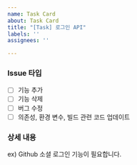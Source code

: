 ```yaml
---
name: Task Card
about: Task Card
title: "[Task] 로그인 API"
labels: ''
assignees: ''

---
```


### Issue 타입
- [ ] 기능 추가
- [ ] 기능 삭제
- [ ] 버그 수정
- [ ] 의존성, 환경 변수, 빌드 관련 코드 업데이트

### 상세 내용
ex) Github 소셜 로그인 기능이 필요합니다.
